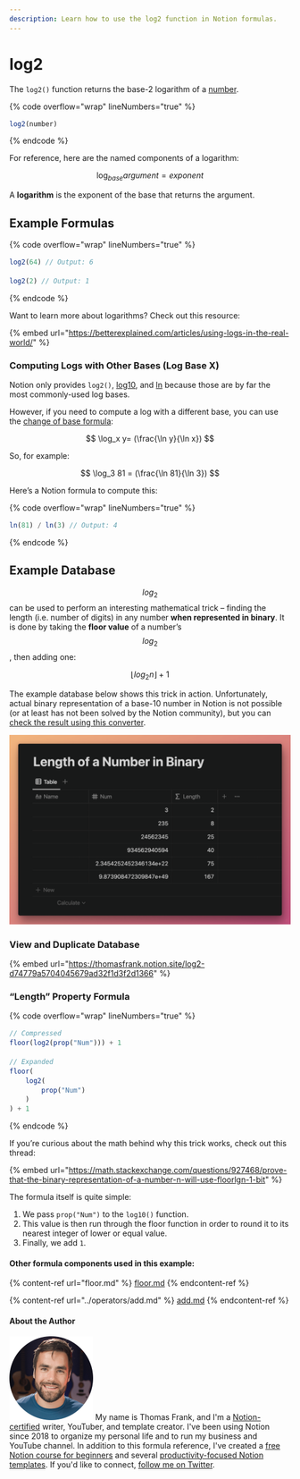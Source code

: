 ```yaml
---
description: Learn how to use the log2 function in Notion formulas.
---
```


# log2

The `log2()` function returns the base-2 logarithm of a [number](../../formula-basics/data-types/number.md).

{% code overflow="wrap" lineNumbers="true" %}
```jsx
log2(number)
```
{% endcode %}

For reference, here are the named components of a logarithm:

$$
\log_{base} argument = exponent
$$

A **logarithm** is the exponent of the base that returns the argument.

## Example Formulas

{% code overflow="wrap" lineNumbers="true" %}
```jsx
log2(64) // Output: 6

log2(2) // Output: 1
```
{% endcode %}

Want to learn more about logarithms? Check out this resource:

{% embed url="https://betterexplained.com/articles/using-logs-in-the-real-world/" %}

### Computing Logs with Other Bases (Log Base X)

Notion only provides `log2()`, [log10](log10.md), and [ln](ln.md) because those are by far the most commonly-used log bases.

However, if you need to compute a log with a different base, you can use the [change of base formula](https://www.khanacademy.org/math/algebra2/x2ec2f6f830c9fb89:logs/x2ec2f6f830c9fb89:change-of-base/a/logarithm-change-of-base-rule-intro):

$$
\log_x y= (\frac{\ln y}{\ln x})
$$

So, for example:

$$
\log_3 81 = (\frac{\ln 81}{\ln 3})
$$

Here’s a Notion formula to compute this:

{% code overflow="wrap" lineNumbers="true" %}
```jsx
ln(81) / ln(3) // Output: 4
```
{% endcode %}

## Example Database

$$log_{2}$$ can be used to perform an interesting mathematical trick – finding the length (i.e. number of digits) in any number **when represented in binary**. It is done by taking the **floor value** of a number’s $$log_{2}$$, then adding one:

$$
\lfloor log_{2}n \rfloor + 1
$$

The example database below shows this trick in action. Unfortunately, actual binary representation of a base-10 number in Notion is not possible (or at least has not been solved by the Notion community), but you can [check the result using this converter](https://www.rapidtables.com/convert/number/decimal-to-binary.html).

![](<../../.gitbook/assets/Log2 Function - Notion Formulas.png>)

### View and Duplicate Database

{% embed url="https://thomasfrank.notion.site/log2-d74779a5704045679ad32f1d3f2d1366" %}

### “Length” Property Formula

{% code overflow="wrap" lineNumbers="true" %}
```jsx
// Compressed
floor(log2(prop("Num"))) + 1

// Expanded
floor(
    log2(
        prop("Num")
    )
) + 1
```
{% endcode %}

If you’re curious about the math behind why this trick works, check out this thread:

{% embed url="https://math.stackexchange.com/questions/927468/prove-that-the-binary-representation-of-a-number-n-will-use-floorlgn-1-bit" %}

The formula itself is quite simple:

1. We pass `prop("Num")` to the `log10()` function.
2. This value is then run through the floor function in order to round it to its nearest integer of lower or equal value.
3. Finally, we add `1`.

#### Other formula components used in this example:

{% content-ref url="floor.md" %}
[floor.md](floor.md)
{% endcontent-ref %}

{% content-ref url="../operators/add.md" %}
[add.md](../operators/add.md)
{% endcontent-ref %}

#### About the Author

<img src="../../.gitbook/assets/Notion Fundamentals with Thomas Frank - Avatar 2021 compressed (1).png" alt="" data-size="line"> My name is Thomas Frank, and I'm a [Notion-certified](https://www.credly.com/badges/95fae13a-17bf-4b4a-a3d2-d58c8a3e6a2a/public\_url) writer, YouTuber, and template creator. I've been using Notion since 2018 to organize my personal life and to run my business and YouTube channel. In addition to this formula reference, I've created a [free Notion course for beginners](https://thomasjfrank.com/fundamentals/) and several [productivity-focused Notion templates](https://thomasjfrank.com/templates/). If you'd like to connect, [follow me on Twitter](https://twitter.com/TomFrankly).

